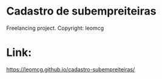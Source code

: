 # Cadastro de subempreiteiras
Freelancing project.
Copyright: leomcg
# Link:
https://leomcg.github.io/cadastro-subempreiteiras/
